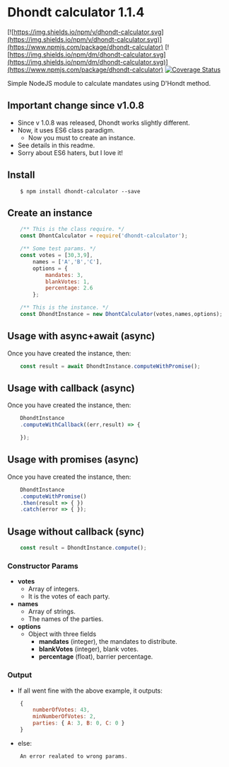 # Dhondt calculator 1.1.4

[![https://img.shields.io/npm/v/dhondt-calculator.svg](https://img.shields.io/npm/v/dhondt-calculator.svg)](https://www.npmjs.com/package/dhondt-calculator)
[![https://img.shields.io/npm/dm/dhondt-calculator.svg](https://img.shields.io/npm/dm/dhondt-calculator.svg)](https://www.npmjs.com/package/dhondt-calculator)
[![Coverage Status](https://coveralls.io/repos/github/jesusgn90/dhondt/badge.svg?branch=master)](https://coveralls.io/github/jesusgn90/dhondt?branch=master)

Simple NodeJS module to calculate mandates using D'Hondt method.

## Important change since v1.0.8 

- Since v 1.0.8 was released, Dhondt works slightly different.
- Now, it uses ES6 class paradigm.
    - Now you must to create an instance.
- See details in this readme.
- Sorry about ES6 haters, but I love it!

## Install

```
	$ npm install dhondt-calculator --save
```

## Create an instance

```js
    /** This is the class require. */
    const DhontCalculator = require('dhondt-calculator');

    /** Some test params. */
    const votes = [30,3,9],
        names = ['A','B','C'],
        options = {
            mandates: 3,
            blankVotes: 1,
            percentage: 2.6
        };

    /** This is the instance. */
    const DhondtInstance = new DhontCalculator(votes,names,options);

```

## Usage with async+await (async)

Once you have created the instance, then:

```js
    const result = await DhondtInstance.computeWithPromise();
 ```

## Usage with callback (async)

Once you have created the instance, then:

```js
	DhondtInstance
	.computeWithCallback((err,result) => {

	});
```


## Usage with promises (async)

Once you have created the instance, then:

```js
	DhondtInstance
	.computeWithPromise()
	.then(result => { })
	.catch(error => { });
```

## Usage without callback (sync)

```js
	const result = DhondtInstance.compute();
```

### Constructor Params

* __votes__
	+ Array of integers.
	+ It is the votes of each party.
* __names__
	+ Array of strings.
	+ The names of the parties.
* __options__
	+ Object with three fields
		+ __mandates__ (integer), the mandates to distribute.
		+ __blankVotes__ (integer), blank votes.
		+ __percentage__ (float), barrier percentage.

### Output

* If all went fine with the above example, it outputs:

```js
	{
		numberOfVotes: 43,
    	minNumberOfVotes: 2,
 		parties: { A: 3, B: 0, C: 0 } 
 	}
```

* else:

```js
	An error realated to wrong params.
```


